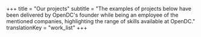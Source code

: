 +++
title = "Our projects"
subtitle = "The examples of projects below have been delivered by OpenDC's founder while being an employee of the mentioned companies, highlighting the range of skills available at OpenDC."
translationKey = "work_list"
+++
